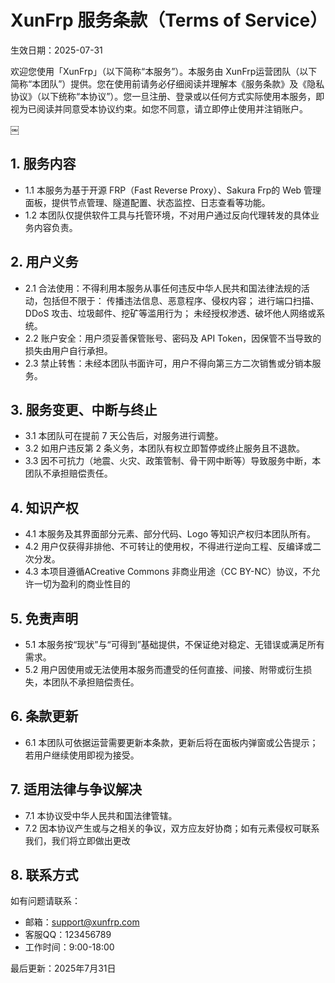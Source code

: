 # XunFrp 服务条款（Terms of Service）
生效日期：2025-07-31

欢迎您使用「XunFrp」（以下简称“本服务”）。本服务由 XunFrp运营团队（以下简称“本团队”）提供。您在使用前请务必仔细阅读并理解本《服务条款》及《隐私协议》（以下统称“本协议”）。您一旦注册、登录或以任何方式实际使用本服务，即视为已阅读并同意受本协议约束。如您不同意，请立即停止使用并注销账户。

￼
## 1. 服务内容
- 1.1 本服务为基于开源 FRP（Fast Reverse Proxy）、Sakura Frp的 Web 管理面板，提供节点管理、隧道配置、状态监控、日志查看等功能。
- 1.2 本团队仅提供软件工具与托管环境，不对用户通过反向代理转发的具体业务内容负责。
## 2. 用户义务
- 2.1 合法使用：不得利用本服务从事任何违反中华人民共和国法律法规的活动，包括但不限于：
传播违法信息、恶意程序、侵权内容；
进行端口扫描、DDoS 攻击、垃圾邮件、挖矿等滥用行为；
未经授权渗透、破坏他人网络或系统。
- 2.2 账户安全：用户须妥善保管账号、密码及 API Token，因保管不当导致的损失由用户自行承担。
- 2.3 禁止转售：未经本团队书面许可，用户不得向第三方二次销售或分销本服务。
## 3. 服务变更、中断与终止
- 3.1 本团队可在提前 7 天公告后，对服务进行调整。
- 3.2 如用户违反第 2 条义务，本团队有权立即暂停或终止服务且不退款。
- 3.3 因不可抗力（地震、火灾、政策管制、骨干网中断等）导致服务中断，本团队不承担赔偿责任。
## 4. 知识产权
- 4.1 本服务及其界面部分元素、部分代码、Logo 等知识产权归本团队所有。
- 4.2 用户仅获得非排他、不可转让的使用权，不得进行逆向工程、反编译或二次分发。
- 4.3 本项目遵循ACreative Commons 非商业用途（CC BY-NC）协议，不允许一切为盈利的商业性目的
## 5. 免责声明
- 5.1 本服务按“现状”与“可得到”基础提供，不保证绝对稳定、无错误或满足所有需求。
- 5.2 用户因使用或无法使用本服务而遭受的任何直接、间接、附带或衍生损失，本团队不承担赔偿责任。
## 6. 条款更新
- 6.1 本团队可依据运营需要更新本条款，更新后将在面板内弹窗或公告提示；若用户继续使用即视为接受。
## 7. 适用法律与争议解决
- 7.1 本协议受中华人民共和国法律管辖。
- 7.2 因本协议产生或与之相关的争议，双方应友好协商；如有元素侵权可联系我们，我们将立即做出更改
## 8. 联系方式
如有问题请联系：
- 邮箱：support@xunfrp.com
- 客服QQ：123456789
- 工作时间：9:00-18:00

最后更新：2025年7月31日
